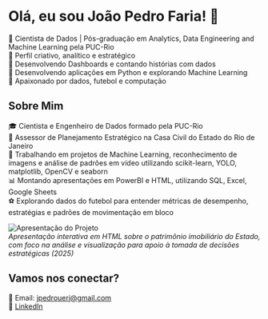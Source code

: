 # Olá, eu sou João Pedro Faria! 👋  

🔹 Cientista de Dados | Pós-graduação em Analytics, Data Engineering and Machine Learning pela PUC-Rio <br>
🔹 Perfil criativo, analítico e estratégico <br>
🔹 Desenvolvendo Dashboards e contando histórias com dados <br>
🔹 Desenvolvendo aplicações em Python e explorando Machine Learning  <br>
🔹 Apaixonado por dados, futebol e computação  <br>



## Sobre Mim  
🎓 Cientista e Engenheiro de Dados formado pela PUC-Rio <br>
💼 Assessor de Planejamento Estratégico na Casa Civil do Estado do Rio de Janeiro <br>
🚀 Trabalhando em projetos de Machine Learning, reconhecimento de imagens e análise de padrões em vídeo utilizando scikit-learn, YOLO, matplotlib, OpenCV e seaborn <br>
📊 Montando apresentações em PowerBI e HTML, utilizando SQL, Excel, Google Sheets <br>
⚽ Explorando dados do futebol para entender métricas de desempenho, estratégias e padrões de movimentação em bloco <br>

![Apresentação do Projeto](https://github.com/jpedrocf/images-gifs/blob/main/ImoveisCurriculo.gif) <br>
_Apresentação interativa em HTML sobre o patrimônio imobiliário do Estado, com foco na análise e visualização para apoio à tomada de decisões estratégicas (2025)_


## Vamos nos conectar?  
📧 Email: jpedrouerj@gmail.com  
🔗 [LinkedIn](https://www.linkedin.com/in/joaopedro-faria/) 


<!--
**jpedrocf/jpedrocf** is a ✨ _special_ ✨ repository because its `README.md` (this file) appears on your GitHub profile.

Here are some ideas to get you started:

- 🔭 I’m currently working on ...
- 🌱 I’m currently learning ...
- 👯 I’m looking to collaborate on ...
- 🤔 I’m looking for help with ...
- 💬 Ask me about ...
- 📫 How to reach me: ...
- 😄 Pronouns: ...
- ⚡ Fun fact: ...
-->
